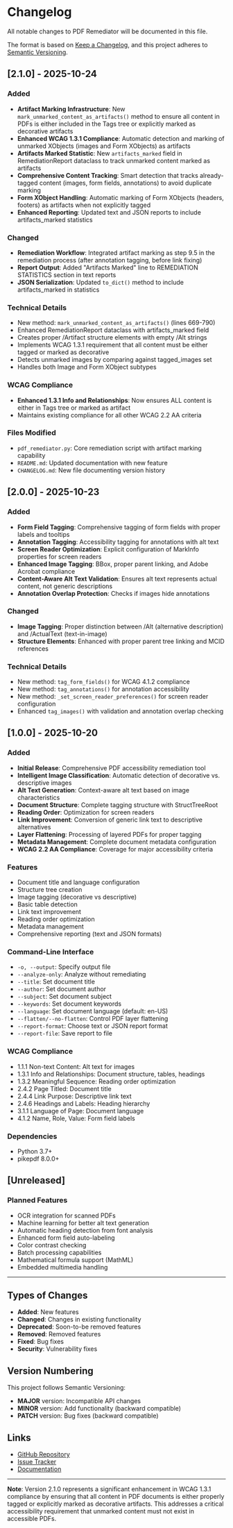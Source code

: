 # Changelog

All notable changes to PDF Remediator will be documented in this file.

The format is based on [Keep a Changelog](https://keepachangelog.com/en/1.0.0/),
and this project adheres to [Semantic Versioning](https://semver.org/spec/v2.0.0.html).

## [2.1.0] - 2025-10-24

### Added
- **Artifact Marking Infrastructure**: New `mark_unmarked_content_as_artifacts()` method to ensure all content in PDFs is either included in the Tags tree or explicitly marked as decorative artifacts
- **Enhanced WCAG 1.3.1 Compliance**: Automatic detection and marking of unmarked XObjects (images and Form XObjects) as artifacts
- **Artifacts Marked Statistic**: New `artifacts_marked` field in RemediationReport dataclass to track unmarked content marked as artifacts
- **Comprehensive Content Tracking**: Smart detection that tracks already-tagged content (images, form fields, annotations) to avoid duplicate marking
- **Form XObject Handling**: Automatic marking of Form XObjects (headers, footers) as artifacts when not explicitly tagged
- **Enhanced Reporting**: Updated text and JSON reports to include artifacts_marked statistics

### Changed
- **Remediation Workflow**: Integrated artifact marking as step 9.5 in the remediation process (after annotation tagging, before link fixing)
- **Report Output**: Added "Artifacts Marked" line to REMEDIATION STATISTICS section in text reports
- **JSON Serialization**: Updated `to_dict()` method to include artifacts_marked in statistics

### Technical Details
- New method: `mark_unmarked_content_as_artifacts()` (lines 669-790)
- Enhanced RemediationReport dataclass with artifacts_marked field
- Creates proper /Artifact structure elements with empty /Alt strings
- Implements WCAG 1.3.1 requirement that all content must be either tagged or marked as decorative
- Detects unmarked images by comparing against tagged_images set
- Handles both Image and Form XObject subtypes

### WCAG Compliance
- **Enhanced 1.3.1 Info and Relationships**: Now ensures ALL content is either in Tags tree or marked as artifact
- Maintains existing compliance for all other WCAG 2.2 AA criteria

### Files Modified
- `pdf_remediator.py`: Core remediation script with artifact marking capability
- `README.md`: Updated documentation with new feature
- `CHANGELOG.md`: New file documenting version history

## [2.0.0] - 2025-10-23

### Added
- **Form Field Tagging**: Comprehensive tagging of form fields with proper labels and tooltips
- **Annotation Tagging**: Accessibility tagging for annotations with alt text
- **Screen Reader Optimization**: Explicit configuration of MarkInfo properties for screen readers
- **Enhanced Image Tagging**: BBox, proper parent linking, and Adobe Acrobat compliance
- **Content-Aware Alt Text Validation**: Ensures alt text represents actual content, not generic descriptions
- **Annotation Overlap Protection**: Checks if images hide annotations

### Changed
- **Image Tagging**: Proper distinction between /Alt (alternative description) and /ActualText (text-in-image)
- **Structure Elements**: Enhanced with proper parent tree linking and MCID references

### Technical Details
- New method: `tag_form_fields()` for WCAG 4.1.2 compliance
- New method: `tag_annotations()` for annotation accessibility
- New method: `_set_screen_reader_preferences()` for screen reader configuration
- Enhanced `tag_images()` with validation and annotation overlap checking

## [1.0.0] - 2025-10-20

### Added
- **Initial Release**: Comprehensive PDF accessibility remediation tool
- **Intelligent Image Classification**: Automatic detection of decorative vs. descriptive images
- **Alt Text Generation**: Context-aware alt text based on image characteristics
- **Document Structure**: Complete tagging structure with StructTreeRoot
- **Reading Order**: Optimization for screen readers
- **Link Improvement**: Conversion of generic link text to descriptive alternatives
- **Layer Flattening**: Processing of layered PDFs for proper tagging
- **Metadata Management**: Complete document metadata configuration
- **WCAG 2.2 AA Compliance**: Coverage for major accessibility criteria

### Features
- Document title and language configuration
- Structure tree creation
- Image tagging (decorative vs descriptive)
- Basic table detection
- Link text improvement
- Reading order optimization
- Metadata management
- Comprehensive reporting (text and JSON formats)

### Command-Line Interface
- `-o, --output`: Specify output file
- `--analyze-only`: Analyze without remediating
- `--title`: Set document title
- `--author`: Set document author
- `--subject`: Set document subject
- `--keywords`: Set document keywords
- `--language`: Set document language (default: en-US)
- `--flatten/--no-flatten`: Control PDF layer flattening
- `--report-format`: Choose text or JSON report format
- `--report-file`: Save report to file

### WCAG Compliance
- 1.1.1 Non-text Content: Alt text for images
- 1.3.1 Info and Relationships: Document structure, tables, headings
- 1.3.2 Meaningful Sequence: Reading order optimization
- 2.4.2 Page Titled: Document title
- 2.4.4 Link Purpose: Descriptive link text
- 2.4.6 Headings and Labels: Heading hierarchy
- 3.1.1 Language of Page: Document language
- 4.1.2 Name, Role, Value: Form field labels

### Dependencies
- Python 3.7+
- pikepdf 8.0.0+

## [Unreleased]

### Planned Features
- OCR integration for scanned PDFs
- Machine learning for better alt text generation
- Automatic heading detection from font analysis
- Enhanced form field auto-labeling
- Color contrast checking
- Batch processing capabilities
- Mathematical formula support (MathML)
- Embedded multimedia handling

---

## Types of Changes
- **Added**: New features
- **Changed**: Changes in existing functionality
- **Deprecated**: Soon-to-be removed features
- **Removed**: Removed features
- **Fixed**: Bug fixes
- **Security**: Vulnerability fixes

## Version Numbering

This project follows Semantic Versioning:
- **MAJOR** version: Incompatible API changes
- **MINOR** version: Add functionality (backward compatible)
- **PATCH** version: Bug fixes (backward compatible)

## Links
- [GitHub Repository](https://github.com/adasheasu/pdfremediator)
- [Issue Tracker](https://github.com/adasheasu/pdfremediator/issues)
- [Documentation](docs/)

---

**Note**: Version 2.1.0 represents a significant enhancement in WCAG 1.3.1 compliance
by ensuring that all content in PDF documents is either properly tagged or explicitly
marked as decorative artifacts. This addresses a critical accessibility requirement
that unmarked content must not exist in accessible PDFs.
